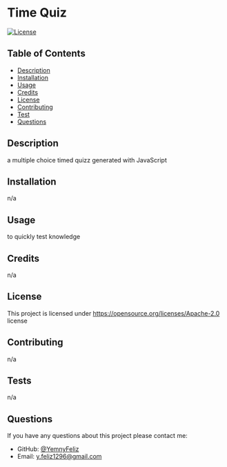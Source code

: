 # Time Quiz

  
  [![License](https://img.shields.io/badge/License-Apache_2.0-blue.svg)](https://opensource.org/licenses/Apache-2.0)
  
   

  ## Table of Contents
  - [Description](#description)
  - [Installation](#installation)
  - [Usage](#usage)
  - [Credits](#credits)
  - [License](#license)
  - [Contributing](#contributing)
  - [Test](#tests)
  - [Questions](#questions)

  ## Description
  a multiple choice timed quizz generated with JavaScript

  ## Installation
  n/a

  ## Usage
  to quickly test knowledge

  ## Credits
  n/a

  ## License
  This project is licensed under https://opensource.org/licenses/Apache-2.0 license

  ## Contributing
  n/a

  ## Tests
  n/a

  ## Questions
  If you have any questions about this project please contact me:
  - GitHub: [@YemnyFeliz](https://github.com/YemnyFeliz)
  - Email: y.feliz1296@gmail.com


